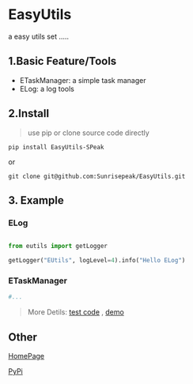 # EasyUtils
a easy utils set .....

## 1.Basic Feature/Tools

- ETaskManager: a simple task manager
- ELog: a log tools

## 2.Install

> use pip or clone source code directly

```
pip install EasyUtils-SPeak
```

or

```
git clone git@github.com:Sunrisepeak/EasyUtils.git
```

## 3. Example

### ELog

```python

from eutils import getLogger

getLogger("EUtils", logLevel=4).info("Hello ELog")


```

### ETaskManager

```python
#...

```

>
> More Detils: [test code](https://github.com/Sunrisepeak/EasyUtils/tree/main/tests/) , [demo](https://github.com/Sunrisepeak/EasyUtils/tree/main/demo)
>


## Other

[HomePage](https://github.com/Sunrisepeak/EasyUtils)

[PyPi](https://pypi.org/project/EasyUtils-SPeak/)
